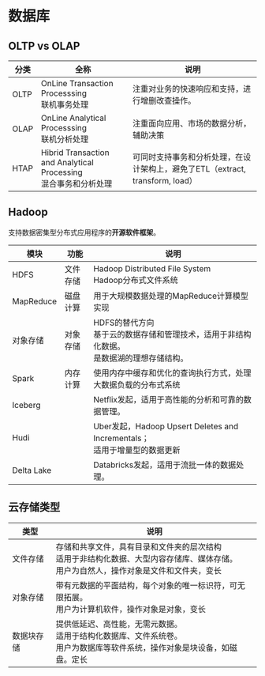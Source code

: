 # 数据库

## OLTP vs OLAP

| 分类 | 全称                                                                 | 说明                                                                          |
| ---- | -------------------------------------------------------------------- | ----------------------------------------------------------------------------- |
| OLTP | OnLine Transaction Processsing<br />联机事务处理                     | 注重对业务的快速响应和支持，进行增删改查操作。                                |
| OLAP | OnLine Analytical Processsing<br />联机分析处理                      | 注重面向应用、市场的数据分析，辅助决策                                        |
| HTAP | Hibrid Transaction and Analytical Processing<br />混合事务和分析处理 | 可同时支持事务和分析处理，在设计架构上，避免了ETL（extract, transform, load） |

## Hadoop

支持数据密集型分布式应用程序的**开源软件框架**。

| 模块       | 功能     | 说明                                                                                               |
| ---------- | -------- | -------------------------------------------------------------------------------------------------- |
| HDFS       | 文件存储 | Hadoop Distributed File System<br />Hadoop分布式文件系统                                           |
| MapReduce  | 磁盘计算 | 用于大规模数据处理的MapReduce计算模型实现                                                          |
| 对象存储   | 对象存储 | HDFS的替代方向<br />基于云的数据存储和管理技术，适用于非结构化数据。<br />是数据湖的理想存储结构。 |
| Spark      | 内存计算 | 使用内存中缓存和优化的查询执行方式，处理大数据负载的分布式系统                                     |
| Iceberg    |          | Netflix发起，适用于高性能的分析和可靠的数据管理。                                                  |
| Hudi       |          | Uber发起，Hadoop Upsert Deletes and Incrementals；<br />适用于增量型的数据更新                     |
| Delta Lake |          | Databricks发起，适用于流批一体的数据处理。                                                         |

## 云存储类型

| 类型       | 说明                                                                                                                                           |
| ---------- | ---------------------------------------------------------------------------------------------------------------------------------------------- |
| 文件存储   | 存储和共享文件，具有目录和文件夹的层次结构<br />适用于非结构化数据、大型内容存储库、媒体存储。<br />用户为自然人，操作对象是文件和文件夹，变长 |
| 对象存储   | 带有元数据的平面结构，每个对象的唯一标识符，可无限拓展。<br />用户为计算机软件，操作对象是对象，变长                                           |
| 数据块存储 | 提供低延迟、高性能，无需元数据。<br />适用于结构化数据库、文件系统卷。<br />用户为数据库等软件系统，操作对象是块设备，如磁盘。定长             |
